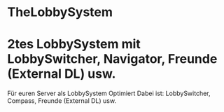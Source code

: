 # TheLobbySystem
# 2tes LobbySystem mit LobbySwitcher, Navigator, Freunde (External DL) usw.

Für euren Server als LobbySystem Optimiert
Dabei ist: LobbySwitcher, Compass, Freunde (External DL) usw.
